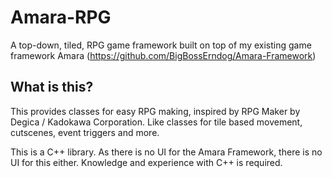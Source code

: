 # Amara-RPG
A top-down, tiled, RPG game framework built on top of my existing game framework Amara (https://github.com/BigBossErndog/Amara-Framework)

## What is this?
This provides classes for easy RPG making, inspired by RPG Maker by Degica / Kadokawa Corporation. Like classes for tile based movement, cutscenes, event triggers and more.

This is a C++ library. As there is no UI for the Amara Framework, there is no UI for this either. Knowledge and experience with C++ is required.
